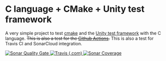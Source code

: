 # C language + CMake + Unity test framework

A very simple project to test [cmake](https://cmake.org/) and the [Unity test framework](http://www.throwtheswitch.org/unity/) with the C language.
~~This is also a test for the [Github Actions](https://github.com/features/actions).~~
This is also a test for Travis CI and SonarCloud integration.

<a href="https://sonarcloud.io/dashboard?id=test_c_unity_cmake">
    <img alt="Sonar Quality Gate" src="https://img.shields.io/sonar/quality_gate/test_c_unity_cmake?server=https%3A%2F%2Fsonarcloud.io&style=for-the-badge">
</a>
<a href="https://travis-ci.com/github/pietrop88/test_c_unity_cmake">
    <img alt="Travis (.com)" src="https://img.shields.io/travis/com/pietrop88/test_c_unity_cmake?style=for-the-badge">
</a>
<a href="https://sonarcloud.io/component_measures?id=test_c_unity_cmake&metric=coverage&view=list">
    <img alt="Sonar Coverage" src="https://img.shields.io/sonar/coverage/test_c_unity_cmake?server=https%3A%2F%2Fsonarcloud.io&style=for-the-badge">
</a>